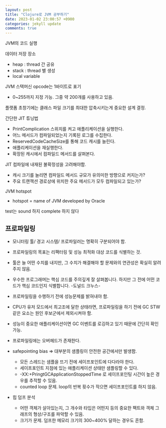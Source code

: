 ```yaml
---
layout: post
title: "Clojure로 JVM 공부하기"
date: 2023-01-02 23:00:57 +0900
categories: jekyll update
comments: true
---
```


JVM의 코드 실행

데이터 저장 장소
- heap : thread 간 공유
- stack : thread 별 생성
- local variable

JVM 스택머신 opcode는 1바이트로 표기
- 0~255까지 지정 가능. 그중 약 200개를 사용하고 있음.

플랫폼 초창기에는 클래스 파일 크기를 최대한 압축시키는게 중요한 설계 결정. 

간단한 JIT 튜닝법
- PrintComplication 스위치를 켜고 애플리케이션을 실행한다.
- 어느 메서드가 컴파일되었는지 기록된 로그를 수집한다.
- ReservedCodeCacheSize를 통해 코드 캐시를 늘린다.
- 애플리케이션을 재실행한다.
- 확장된 캐시에서 컴파일드 메서드를 살펴본다.

JIT 컴파일에 내재된 불확정성을 고려해야함.
- 캐시 크기를 늘리면 컴파일드 메서드 규모가 유의미한 방향으로 커지는가?
- 주요 트랜잭션 경로상에 위치한 주요 메서드가 모두 컴파일되고 있는가?

JVM hotspot
- hotspot = name of JVM developed by Oracle


test는 sound 하지 complete 하지 않다


## 프로파일링

- 모니터링 툴/ 경고 시스템/ 프로파일러는 명확히 구분되어야 함.
- 프로파일링의 목표는 리팩터링 및 성능 최적화 대상 코드를 식별하는 것.
- 툴은 늘 어떤 수치를 내지만, 그 수치가 해결해야 할 문제와의 연관성은 확실히 알려주지 않음.
  

- 우수한 프로그래머는 핵심 코드를 주의깊게 잘 살펴봅니다. 하지만 그 전에 어떤 코드가 핵심 코드인지 식별합니다. -도널드 크누스-
- 프로파일링을 수행하기 전에 성능문제를 밝혀내야 함.

- CPU가 유저 모드에서 최고조에 달한 상태라면, 프로파일링을 하기 전에 GC STW 같은 요소는 원인 후보군에서 제외시켜야 함.
- 성능이 중요한 애플리케이션이면 GC 이벤트를 로깅하고 있기 때문에 간단히 확인 가능.
- 프로파일링에는 오버헤드가 존재한다.
- safepointing bias => 대부분의 샘플링이 안전한 공간에서만 발생함.
  - 모든 스레드는 샘플을 뜨기 전에 세이프포인트에 다다라야 한다.
  - 세이프포인트 지점에 있는 애플리케이션 상태만 샘플링할 수 있다.
  - -XX:+PringtGCApplicationStoppedTime 로 세이프포인팅 시간이 높은 경우를 추적할 수 있음.
  - counted loop 문제. loop의 반복 횟수가 작으면 세이프포인트를 하지 않음.

- 힙 덤프 분석
  - 어떤 객체가 살아있는지, 그 개수와 타입은 어떤지 등의 중요한 팩트와 객체 그래프의 형상/구조를 파악할 수 있음.
  - 크기가 문제. 덤프한 메모리 크기의 300~400% 달하는 경우도 흔함.
